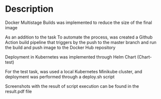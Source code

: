 # Description
Docker Multistage Builds was implemented to reduce the size of the final image

As an addition to the task
To automate the process, was created a Github Action build pipeline that triggers by the push to the master branch and run the build and push image to the Docker Hub repository

Deployment in Kubernetes was implemented through Helm Chart (Chart-test)

For the test task, was used a local Kubernetes Minikube cluster, and deployment was performed through a deploy.sh script

Screenshots with the result of script execution can be found in the result.pdf file